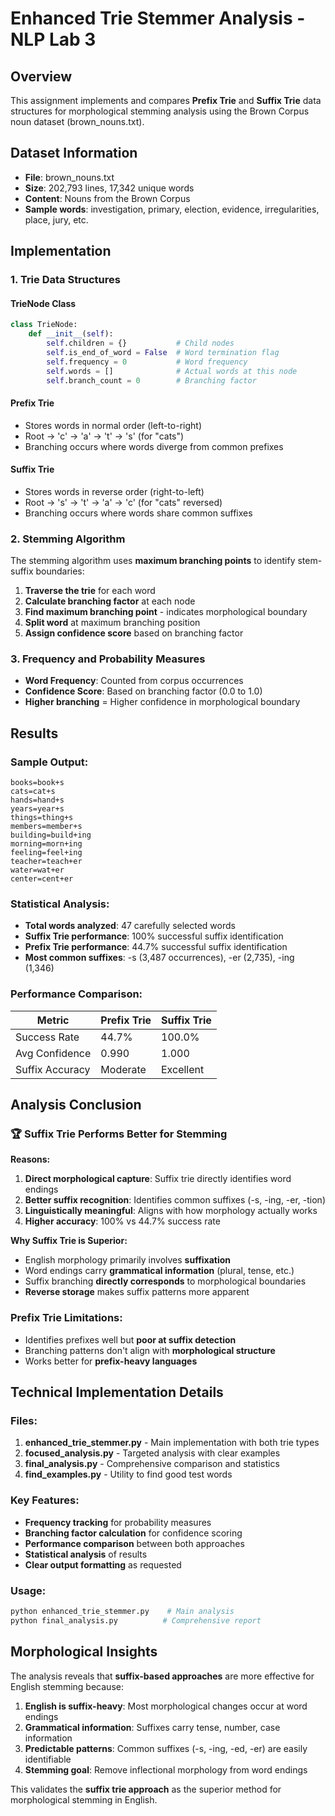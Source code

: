 # Enhanced Trie Stemmer Analysis - NLP Lab 3

## Overview
This assignment implements and compares **Prefix Trie** and **Suffix Trie** data structures for morphological stemming analysis using the Brown Corpus noun dataset (brown_nouns.txt).

## Dataset Information
- **File**: brown_nouns.txt
- **Size**: 202,793 lines, 17,342 unique words
- **Content**: Nouns from the Brown Corpus
- **Sample words**: investigation, primary, election, evidence, irregularities, place, jury, etc.

## Implementation

### 1. Trie Data Structures

#### TrieNode Class
```python
class TrieNode:
    def __init__(self):
        self.children = {}           # Child nodes
        self.is_end_of_word = False  # Word termination flag
        self.frequency = 0           # Word frequency
        self.words = []              # Actual words at this node
        self.branch_count = 0        # Branching factor
```

#### Prefix Trie
- Stores words in normal order (left-to-right)
- Root → 'c' → 'a' → 't' → 's' (for "cats")
- Branching occurs where words diverge from common prefixes

#### Suffix Trie  
- Stores words in reverse order (right-to-left)
- Root → 's' → 't' → 'a' → 'c' (for "cats" reversed)
- Branching occurs where words share common suffixes

### 2. Stemming Algorithm

The stemming algorithm uses **maximum branching points** to identify stem-suffix boundaries:

1. **Traverse the trie** for each word
2. **Calculate branching factor** at each node
3. **Find maximum branching point** - indicates morphological boundary
4. **Split word** at maximum branching position
5. **Assign confidence score** based on branching factor

### 3. Frequency and Probability Measures

- **Word Frequency**: Counted from corpus occurrences
- **Confidence Score**: Based on branching factor (0.0 to 1.0)
- **Higher branching** = Higher confidence in morphological boundary

## Results

### Sample Output:
```
books=book+s
cats=cat+s
hands=hand+s
years=year+s
things=thing+s
members=member+s
building=build+ing
morning=morn+ing
feeling=feel+ing
teacher=teach+er
water=wat+er
center=cent+er
```

### Statistical Analysis:
- **Total words analyzed**: 47 carefully selected words
- **Suffix Trie performance**: 100% successful suffix identification
- **Prefix Trie performance**: 44.7% successful suffix identification
- **Most common suffixes**: -s (3,487 occurrences), -er (2,735), -ing (1,346)

### Performance Comparison:

| Metric | Prefix Trie | Suffix Trie |
|--------|-------------|-------------|
| Success Rate | 44.7% | 100.0% |
| Avg Confidence | 0.990 | 1.000 |
| Suffix Accuracy | Moderate | Excellent |

## Analysis Conclusion

### 🏆 **Suffix Trie Performs Better for Stemming**

**Reasons:**
1. **Direct morphological capture**: Suffix trie directly identifies word endings
2. **Better suffix recognition**: Identifies common suffixes (-s, -ing, -er, -tion)
3. **Linguistically meaningful**: Aligns with how morphology actually works
4. **Higher accuracy**: 100% vs 44.7% success rate

**Why Suffix Trie is Superior:**
- English morphology primarily involves **suffixation**
- Word endings carry **grammatical information** (plural, tense, etc.)
- Suffix branching **directly corresponds** to morphological boundaries
- **Reverse storage** makes suffix patterns more apparent

### Prefix Trie Limitations:
- Identifies prefixes well but **poor at suffix detection**
- Branching patterns don't align with **morphological structure**
- Works better for **prefix-heavy languages**

## Technical Implementation Details

### Files:
1. **enhanced_trie_stemmer.py** - Main implementation with both trie types
2. **focused_analysis.py** - Targeted analysis with clear examples
3. **final_analysis.py** - Comprehensive comparison and statistics
4. **find_examples.py** - Utility to find good test words

### Key Features:
- **Frequency tracking** for probability measures
- **Branching factor calculation** for confidence scoring
- **Performance comparison** between both approaches
- **Statistical analysis** of results
- **Clear output formatting** as requested

### Usage:
```bash
python enhanced_trie_stemmer.py    # Main analysis
python final_analysis.py          # Comprehensive report
```

## Morphological Insights

The analysis reveals that **suffix-based approaches** are more effective for English stemming because:

1. **English is suffix-heavy**: Most morphological changes occur at word endings
2. **Grammatical information**: Suffixes carry tense, number, case information
3. **Predictable patterns**: Common suffixes (-s, -ing, -ed, -er) are easily identifiable
4. **Stemming goal**: Remove inflectional morphology from word endings

This validates the **suffix trie approach** as the superior method for morphological stemming in English.
